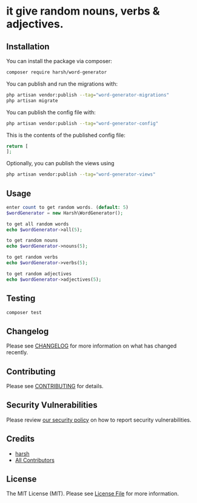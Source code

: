 # it give random nouns, verbs & adjectives.

## Installation

You can install the package via composer:

```bash
composer require harsh/word-generator
```

You can publish and run the migrations with:

```bash
php artisan vendor:publish --tag="word-generator-migrations"
php artisan migrate
```

You can publish the config file with:

```bash
php artisan vendor:publish --tag="word-generator-config"
```

This is the contents of the published config file:

```php
return [
];
```

Optionally, you can publish the views using

```bash
php artisan vendor:publish --tag="word-generator-views"
```

## Usage

```php
enter count to get random words. (default: 5)
$wordGenerator = new Harsh\WordGenerator();

to get all random words
echo $wordGenerator->all(5);

to get random nouns
echo $wordGenerator->nouns(5);

to get random verbs
echo $wordGenerator->verbs(5);

to get random adjectives
echo $wordGenerator->adjectives(5);
```

## Testing

```bash
composer test
```

## Changelog

Please see [CHANGELOG](CHANGELOG.md) for more information on what has changed recently.

## Contributing

Please see [CONTRIBUTING](https://github.com/HarshJagad20/.github/blob/main/CONTRIBUTING.md) for details.

## Security Vulnerabilities

Please review [our security policy](../../security/policy) on how to report security vulnerabilities.

## Credits

-   [harsh](https://github.com/HarshJagad20)
-   [All Contributors](../../contributors)

## License

The MIT License (MIT). Please see [License File](LICENSE.md) for more information.
